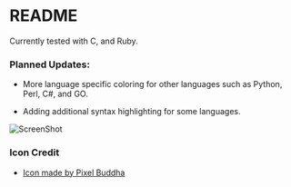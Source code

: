# README
Currently tested with C, and Ruby. 

### Planned Updates:
* More language specific coloring for other languages such as
Python, Perl, C#, and GO.

* Adding additional syntax highlighting for some languages.

![ScreenShot](https://morvalyn.github.io/dark-programmer/theme.png)

### Icon Credit
* [Icon made by Pixel Buddha](http://www.flaticon.com/authors/pixel-buddha) 